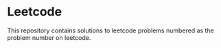 # Leetcode
This repository contains solutions to leetcode problems numbered as the problem number on leetcode.
